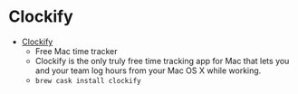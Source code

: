 # Clockify
- [Clockify](https://clockify.me/mac-time-tracking)
  -  Free Mac time tracker
  - Clockify is the only truly free time tracking app for Mac that lets you and your team log hours from your Mac OS X while working.
  - `brew cask install clockify`
